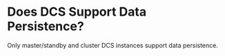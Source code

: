 # Does DCS Support Data Persistence?<a name="EN-US_TOPIC_0237964740"></a>

Only master/standby and cluster DCS instances support data persistence.


